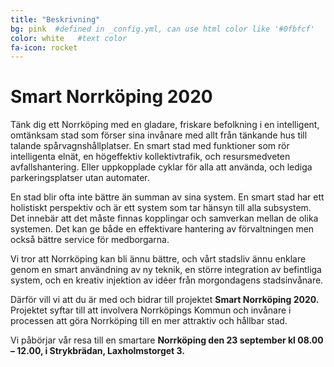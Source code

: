 ```yaml
---
title: "Beskrivning"
bg: pink  #defined in _config.yml, can use html color like '#0fbfcf'
color: white   #text color
fa-icon: rocket
---
```


# Smart Norrköping 2020

Tänk dig ett Norrköping med en gladare, friskare befolkning i en intelligent, omtänksam stad som förser sina invånare med allt från tänkande hus till talande spårvagnshållplatser. En smart stad med funktioner som rör intelligenta elnät, en högeffektiv kollektivtrafik, och resursmedveten avfallshantering. Eller uppkopplade cyklar för alla att använda, och lediga parkeringsplatser utan automater.

En stad blir ofta inte bättre än summan av sina system. En smart stad har ett holistiskt perspektiv och är ett system som tar hänsyn till alla subsystem. Det innebär att det måste finnas kopplingar och samverkan mellan de olika systemen. Det kan ge både en effektivare hantering av förvaltningen men också bättre service för medborgarna.

Vi tror att Norrköping kan bli ännu bättre, och vårt stadsliv ännu enklare genom en smart användning av ny teknik, en större integration av befintliga system, och en kreativ injektion av idéer från morgondagens stadsinvånare.

Därför vill vi att du är med och bidrar till projektet **Smart Norrköping 2020.** Projektet syftar till att involvera Norrköpings Kommun och invånare i processen att göra Norrköping till en mer attraktiv och hållbar stad. 

Vi påbörjar vår resa till en smartare **Norrköping den 23 september kl 08.00 – 12.00, i Strykbrädan, Laxholmstorget 3.**